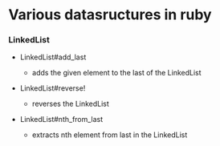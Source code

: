 # Various datasructures in ruby

### LinkedList

* LinkedList#add_last

    * adds the given element to the last of the LinkedList


* LinkedList#reverse!

    * reverses the LinkedList


* LinkedList#nth_from_last

    * extracts nth element from last in the LinkedList

